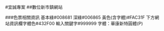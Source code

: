#宜誠專案
##數位新市鎮網站

###色票相關資訊
基本綠#008681
深綠#006865
黃色(含字體)#FAC31F
下方網站資訊欄字體色#432F00
輸入關鍵字#999999
字體：華康新特圓體(P)


